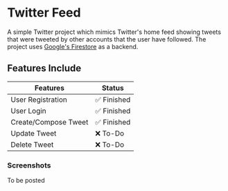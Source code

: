 # Twitter Feed

A simple Twitter project which mimics Twitter's home feed showing tweets that were tweeted by other accounts that the user have followed. The project uses [Google's Firestore](https://firebase.google.com/docs/firestore) as a backend.

## Features Include


Features     | Status
------------ | -------------
User Registration | ✅ Finished
User Login | ✅ Finished
Create/Compose Tweet | ✅ Finished
Update Tweet | ❌ To-Do
Delete Tweet | ❌ To-Do

### Screenshots
To be posted